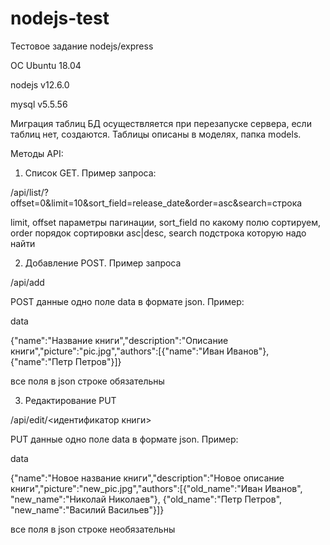 # nodejs-test
Тестовое задание nodejs/express 

ОС Ubuntu 18.04

nodejs v12.6.0

mysql v5.5.56

Миграция таблиц БД осуществляется при перезапуске сервера, если таблиц нет, создаются. Таблицы описаны в моделях, папка models.

Методы API:

1. Список GET. Пример запроса:

/api/list/?offset=0&limit=10&sort_field=release_date&order=asc&search=строка

limit, offset параметры пагинации, sort_field по какому полю сортируем, order порядок сортировки asc|desc, search подстрока которую надо найти

2. Добавление POST. Пример запроса

/api/add

POST данные одно поле data в формате json. Пример:

data  

{"name":"Название книги","description":"Описание книги","picture":"pic.jpg","authors":[{"name":"Иван Иванов"},{"name":"Петр Петров"}]}

все поля в json строке обязательны

3. Редактирование PUT

/api/edit/<идентификатор книги>

PUT данные одно поле data в формате json. Пример:

data  

{"name":"Новое название книги","description":"Новое описание книги","picture":"new_pic.jpg","authors":[{"old_name":"Иван Иванов", "new_name":"Николай Николаев"}, {"old_name":"Петр Петров", "new_name":"Василий Васильев"}]}

все поля в json строке необязательны
